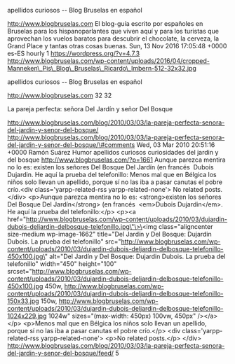 apellidos curiosos -- Blog Bruselas en español

http://www.blogbruselas.com El blog-guía escrito por españoles en
Bruselas para los hispanoparlantes que viven aquí y para los turistas
que aprovechan los vuelos baratos para descubrir el chocolate, la
cerveza, la Grand Place y tantas otras cosas buenas. Sun, 13 Nov 2016
17:05:48 +0000 es-ES hourly 1 https://wordpress.org/?v=4.7.3
http://www.blogbruselas.com/wp-content/uploads/2016/04/cropped-Manneken\_Pis\_Blog\_Bruselas\_Ricardo\_Imbern-512-32x32.jpg

apellidos curiosos -- Blog Bruselas en español

http://www.blogbruselas.com 32 32

La pareja perfecta: señora Del Jardín y señor Del Bosque

http://www.blogbruselas.com/blog/2010/03/03/la-pareja-perfecta-senora-del-jardin-y-senor-del-bosque/
http://www.blogbruselas.com/blog/2010/03/03/la-pareja-perfecta-senora-del-jardin-y-senor-del-bosque/\#comments
Wed, 03 Mar 2010 20:51:16 +0000 Ramón Suárez Humor apellidos curiosos
curiosidades del jardin y del bosque http://www.blogbruselas.com/?p=1661
Aunque parezca mentira no lo es: existen los señores Del Bosque Del
Jardín (en francés  Dubois Dujardin. He aquí la prueba del telefonillo:
Menos mal que en Bélgica los niños solo llevan un apellido, porque sí no
las iba a pasar canutas el pobre crío.\<div class=\'yarpp-related-rss
yarpp-related-none\'\> No related posts. \</div\> \<p\>Aunque parezca
mentira no lo es: \<strong\>existen los señores Del Bosque Del
Jardín\</strong\> (en francés  \<em\>Dubois Dujardin\</em\>. He aquí la
prueba del telefonillo:\</p\> \<p\>\<a
href=\"http://www.blogbruselas.com/wp-content/uploads/2010/03/dujardin-dubois-deljardin-delbosque-telefonillo.jpg\"\>\<img
class=\"aligncenter size-medium wp-image-1662\" title=\"Del Jardín y Del
Bosque: Dujardin Dubois. La prueba del telefonillo\"
src=\"http://www.blogbruselas.com/wp-content/uploads/2010/03/dujardin-dubois-deljardin-delbosque-telefonillo-450x100.jpg\"
alt=\"Del Jardín y Del Bosque: Dujardin Dubois. La prueba del
telefonillo\" width=\"450\" height=\"100\"
srcset=\"http://www.blogbruselas.com/wp-content/uploads/2010/03/dujardin-dubois-deljardin-delbosque-telefonillo-450x100.jpg
450w,
http://www.blogbruselas.com/wp-content/uploads/2010/03/dujardin-dubois-deljardin-delbosque-telefonillo-150x33.jpg
150w,
http://www.blogbruselas.com/wp-content/uploads/2010/03/dujardin-dubois-deljardin-delbosque-telefonillo-1024x229.jpg
1024w\" sizes=\"(max-width: 450px) 100vw, 450px\" /\>\</a\>\</p\>
\<p\>Menos mal que en Bélgica los niños solo llevan un apellido, porque
sí no las iba a pasar canutas el pobre crío.\</p\> \<div
class=\'yarpp-related-rss yarpp-related-none\'\> \<p\>No related
posts.\</p\> \</div\>
http://www.blogbruselas.com/blog/2010/03/03/la-pareja-perfecta-senora-del-jardin-y-senor-del-bosque/feed/
5
